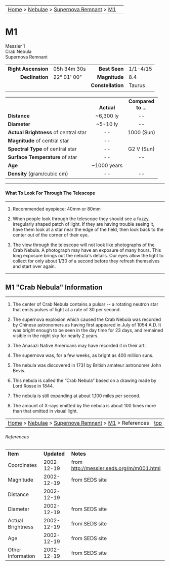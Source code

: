 <script src="/js/whatsup.js"></script>
<script type="text/javascript">
	var objectName ="M1"
	var objectDesc ="Crab Supernova Remnant<br/>Planetary Nebula<br/>in the Constellation Taurus<h6>From seven observatories:<br/>VLA / Spitzer / Hubble / XMM-Newton / Chandra X-ray"
	var objectImage="m1.gif"
	// var objectImage="m1.jpg"
</script>

|    |    |
|:---|---:|
|[Home](/notes/#object-notes) > [Nebulae](/notes/#nebulae) > [Supernova Remnant](../!supernova-remnant-info) > [M1](#m1)| <div id=whatsup></div> |

# M1
Messier 1<br/>
Crab Nebula<br/>
Supernova Remnant

|   |   |   |   |
|--:|:--|--:|:--|
|**Right Ascension**| 05h 34m 30s|**Best Seen**|1/1-4/15|
|**Declination**| 22&deg; 01' 00" |**Magnitude**|8.4|
|   |   |**Constellation**|Taurus|
|   |   |   |   |

|   |   |   |
|---|:---:|:---:|
|   | <br/>**Actual**| **Compared<br/>to ...** |
|**Distance** | ~6,300 ly | -- |
|**Diameter** | ~5-10 ly | -- |
|**Actual Brightness** of central star| -- | 1000 (Sun) |
|**Magnitude** of central star | -- |   |
|**Spectral Type** of central star | -- | G2 V (Sun) |
|**Surface Temperature** of star | -- | -- |
|**Age** | ~1000 years |   |
|**Density** (gram/cubic cm) | -- | -- |

---
#### What To Look For Through The Telescope
---

1.	Recommended eyepiece: 40mm or 80mm

2.	When people look through the telescope they should see a fuzzy, irregularly shaped patch of light.  If they are having trouble seeing it, have them look at a star near the edge of the field, then look back to the center out of the corner of their eye.

3.	The view through the telescope will not look like photographs of the Crab Nebula.  A photograph may have an exposure of many hours.  This long exposure brings out the nebula's details.  Our eyes allow the light to collect for only about 1/30 of a second before they refresh themselves and start over again. 

---
## M1 "Crab Nebula" Information
---

1.	The center of Crab Nebula contains a pulsar -- a rotating neutron star that emits pulses of light at a rate of 30 per second.

2.	The supernova explosion which caused the Crab Nebula was recorded by Chinese astronomers as having first appeared in July of 1054 A.D.  It was bright enough to be seen in the day time for 23 days, and remained visible in the night sky for nearly 2 years.

3.	The Anasazi Native Americans may have recorded it in their art.
 
4.	The supernova was, for a few weeks, as bright as 400 million suns.

5.	The nebula was discovered in 1731 by British amateur astronomer John Bevis.

6.	This nebula is called the “Crab Nebula” based on a drawing made by Lord Rosse in 1844.

7.	The nebula is still expanding at about 1,100 miles per second.

8.	The amount of X-rays emitted by the nebula is about 100 times more than that emitted in visual light.

|    |    |
|:---|---:|
|[Home](/notes/#object-notes) > [Nebulae](/notes/#nebulae) > [Supernova Remnant](../!supernova-remnant-info) > [M1](#m1) > References| [top](#m1)|

###### References
|             |             |           |
|-------------|-------------|-----------|
| **Item**    | **Updated** | **Notes** |
|Coordinates|2002-12-19|from <http://messier.seds.org/m/m001.html>|
|Magnitude|2002-12-19|from SEDS site|
|Distance|2002-12-19|  |
|Diameter|2002-12-19|from SEDS site|
|Actual Brightness|2002-12-19|from SEDS site|
|Age|2002-12-19|from SEDS site|
|Other Information|2002-12-19|from SEDS site|
